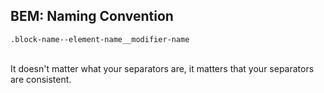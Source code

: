##  BEM: Naming Convention

```.block-name--element-name__modifier-name```<br /><br />

It doesn't matter what your separators are, it matters that your separators are consistent.
